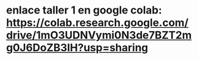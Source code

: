 # enlace taller 1 en google colab: https://colab.research.google.com/drive/1mO3UDNVymi0N3de7BZT2mg0J6DoZB3IH?usp=sharing
